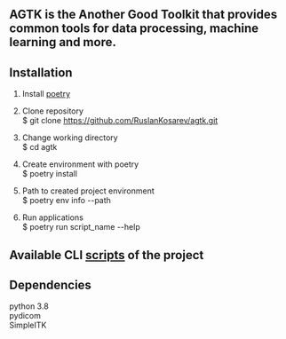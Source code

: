 
## AGTK is the Another Good Toolkit that provides common tools for data processing, machine learning and more.

## Installation 

1. Install [poetry](https://python-poetry.org)

2. Clone repository \
    $ git clone https://github.com/RuslanKosarev/agtk.git

3. Change working directory \
    $ cd agtk

4. Create environment with poetry \
    $ poetry install 

5. Path to created project environment \
    $ poetry env info --path

6. Run applications \
    $ poetry run script_name --help

## Available CLI [scripts](https://github.com/RuslanKosarev/agtk/tree/main/agtk/cli) of the project

## Dependencies

   python 3.8 \
   pydicom \
   SimpleITK
   